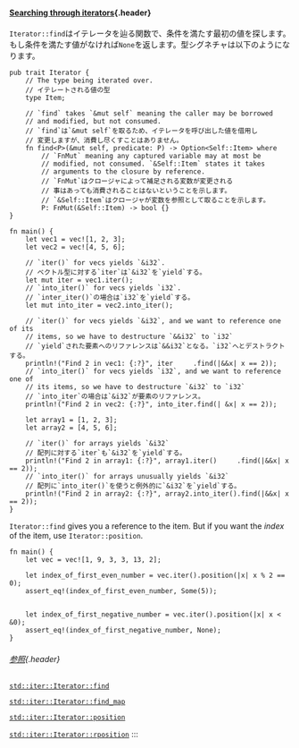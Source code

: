 #### [Searching through iterators](#searching-through-iterators){.header}

`Iterator::find`はイテレータを辿る関数で、条件を満たす最初の値を探します。もし条件を満たす値がなければ`None`を返します。型シグネチャは以下のようになります。

``` {.rust .ignore}
pub trait Iterator {
    // The type being iterated over.
    // イテレートされる値の型
    type Item;

    // `find` takes `&mut self` meaning the caller may be borrowed
    // and modified, but not consumed.
    // `find`は`&mut self`を取るため、イテレータを呼び出した値を借用し
    // 変更しますが、消費し尽くすことはありません。
    fn find<P>(&mut self, predicate: P) -> Option<Self::Item> where
        // `FnMut` meaning any captured variable may at most be
        // modified, not consumed. `&Self::Item` states it takes
        // arguments to the closure by reference.
        // `FnMut`はクロージャによって補足される変数が変更される
        // 事はあっても消費されることはないということを示します。
        // `&Self::Item`はクロージャが変数を参照として取ることを示します。
        P: FnMut(&Self::Item) -> bool {}
}
```

    fn main() {
        let vec1 = vec![1, 2, 3];
        let vec2 = vec![4, 5, 6];

        // `iter()` for vecs yields `&i32`.
        // ベクトル型に対する`iter`は`&i32`を`yield`する。
        let mut iter = vec1.iter();
        // `into_iter()` for vecs yields `i32`.
        // `inter_iter()`の場合は`i32`を`yield`する。
        let mut into_iter = vec2.into_iter();

        // `iter()` for vecs yields `&i32`, and we want to reference one of its
        // items, so we have to destructure `&&i32` to `i32`
        // `yield`された要素へのリファレンスは`&&i32`となる。`i32`へとデストラクトする。
        println!("Find 2 in vec1: {:?}", iter     .find(|&&x| x == 2));
        // `into_iter()` for vecs yields `i32`, and we want to reference one of
        // its items, so we have to destructure `&i32` to `i32`
        // `into_iter`の場合は`&i32`が要素のリファレンス。
        println!("Find 2 in vec2: {:?}", into_iter.find(| &x| x == 2));

        let array1 = [1, 2, 3];
        let array2 = [4, 5, 6];

        // `iter()` for arrays yields `&i32`
        // 配列に対する`iter`も`&i32`を`yield`する。
        println!("Find 2 in array1: {:?}", array1.iter()     .find(|&&x| x == 2));
        // `into_iter()` for arrays unusually yields `&i32`
        // 配列に`into_iter()`を使うと例外的に`&i32`を`yield`する。
        println!("Find 2 in array2: {:?}", array2.into_iter().find(|&&x| x == 2));
    }

`Iterator::find` gives you a reference to the item. But if you want the
*index* of the item, use `Iterator::position`.

    fn main() {
        let vec = vec![1, 9, 3, 3, 13, 2];

        let index_of_first_even_number = vec.iter().position(|x| x % 2 == 0);
        assert_eq!(index_of_first_even_number, Some(5));
        
        
        let index_of_first_negative_number = vec.iter().position(|x| x < &0);
        assert_eq!(index_of_first_negative_number, None);
    }

###### [参照](#参照){.header}

[`std::iter::Iterator::find`](https://doc.rust-lang.org/std/iter/trait.Iterator.html#method.find)

[`std::iter::Iterator::find_map`](https://doc.rust-lang.org/std/iter/trait.Iterator.html#method.find_map)

[`std::iter::Iterator::position`](https://doc.rust-lang.org/std/iter/trait.Iterator.html#method.position)

[`std::iter::Iterator::rposition`](https://doc.rust-lang.org/std/iter/trait.Iterator.html#method.rposition)
:::

